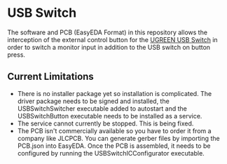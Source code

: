 # USB Switch

The software and PCB (EasyEDA Format) in this repository allows the interception of the external control button for the [UGREEN USB Switch](https://amzn.eu/d/1z2Qvjh) in order to switch a monitor input in addition to the USB switch on button press.

## Current Limitations
- There is no installer package yet so installation is complicated. The driver package needs to be signed and installed, the USBSwitchSwitcher executable added to autostart and the USBSwitchButton executable needs to be installed as a service.
- The service cannot currently be stopped. This is being fixed.
- The PCB isn't commercially available so you have to order it from a company like JLCPCB. You can generate gerber files by importing the PCB.json into EasyEDA. Once the PCB is assembled, it needs to be configured by running the USBSwitchICConfigurator executable.
